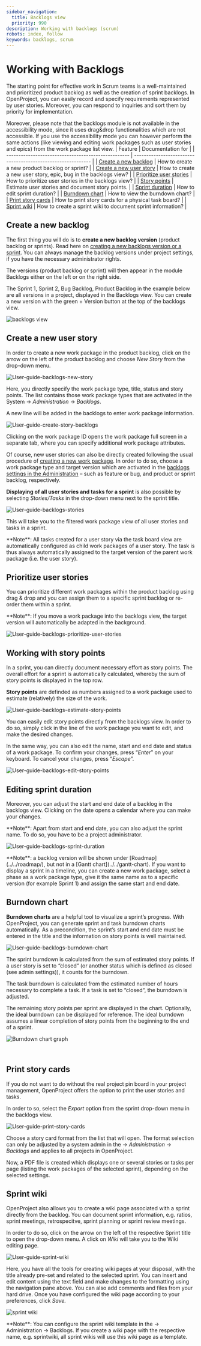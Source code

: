 ```yaml
---
sidebar_navigation:
  title: Backlogs view
  priority: 990
description: Working with backlogs (scrum)
robots: index, follow
keywords: backlogs, scrum
---
```


# Working with Backlogs

The starting point for effective work in Scrum teams is a well-maintained and prioritized product backlog as well as the creation of sprint backlogs. In OpenProject, you can easily record and specify requirements represented by user stories. Moreover, you can respond to  inquiries and sort them by priority for implementation.

Moreover, please note that the backlogs module is not available in the accessibility mode, since it uses drag&drop functionalities which are not accessible. If you use the accessibility mode you can however perform the same actions (like viewing and editing work packages such as user stories and epics) from the work package list view.
| Feature                                             | Documentation for                                            |
| --------------------------------------------------- | ------------------------------------------------------------ |
| [Create a new backlog](#create-a-new-backlog)       | How to create a new product backlog or sprint?               |
| [Create a new user story](#create-a-new-user-story) | How to create a new user story, epic, bug in the backlogs view? |
| [Prioritize user stories](#prioritize-user-stories) | How to prioritize user stories in the backlogs view?         |
| [Story points](#working-with-story-points)          | Estimate user stories and document story points.             |
| [Sprint duration](#editing-sprint-duration)         | How to edit sprint duration?                                 |
| [Burndown chart](#burndown-chart)                   | How to view the burndown chart?                              |
| [Print story cards](#print-story-cards)             | How to print story cards for a physical task board?          |
| [Sprint wiki](#sprint-wiki)                         | How to create a sprint wiki to document sprint information?  |

## Create a new backlog

The first thing you will do is to **create a new backlog version** (product backlog or sprints). Read here on [creating a new backlogs version or a sprint](../manage-sprints). You can always manage the backlog versions under project settings, if you have the necessary administrator rights.

The versions (product backlog or sprint) will then appear in the module Backlogs either on the left or on the right side.

The Sprint 1, Sprint 2, Bug Backlog, Product Backlog in the example below are all versions in a project, displayed in the Backlogs view. You can create a new version with the green + Version button at the top of the backlogs view.

![backlogs view](image-20200127164402798.png)

## Create a new user story

In order to create a new work package in the product backlog, click on the arrow on the left of the product backlog and choose *New Story* from the drop-down menu.

![User-guide-backlogs-new-story](User-guide-backlogs-new-story.png)

Here, you directly specify the work package type, title, status and story points. The list contains those work package types that are activated in the System -> *Administration* -> *Backlogs*.

A new line will be added in the backlogs to enter work package information.

![User-guide-create-story-backlogs](User-guide-create-story-backlogs.png)

Clicking on the work package ID opens the work package full screen in a  separate tab, where you can specify additional work package attributes.

Of course, new user stories can also be directly created following the usual procedure of [creating a new work package](../../work-packages/create-work-package/). In order to do so, choose a work package type and target version which are activated in the [backlogs settings in the Administration](../../../system-admin-guide/backlogs) – such as feature or bug, and  product or sprint backlog, respectively.

**Displaying of all user stories and tasks for a sprint** is also possible by selecting *Stories/Tasks* in the drop-down menu next to the sprint title.

![User-guide-backlogs-stories](User-guide-backlogs-stories.png)

This will take you to the filtered work package view of all user stories and tasks in a sprint.

<div class="alert alert-info" role="alert">
**Note**: All tasks created for a user story via the task board view  are automatically configured as child work packages of a user story. The task is thus always automatically assigned to the target version of the parent work package  (i.e. the user story).
</div>

## Prioritize user stories

You can prioritize different work packages within the product backlog using drag & drop and you can assign them to a specific sprint backlog or re-order them within a sprint.

<div class="alert alert-info" role="alert">
**Note**: If you move a work package into the backlogs view, the target version will automatically be adapted in the background.
</div>

![User-guide-backlogs-prioritize-user-stories](User-guide-backlogs-prioritize-user-stories.png)

## Working with story points

In a sprint, you can directly document necessary effort as story points. The overall effort for a sprint is automatically calculated,  whereby the sum of story points is displayed in the top row.

<div class="glossary">

**Story points** are definded as numbers assigned to a work package used to estimate (relatively) the size of the work.

</div>

![User-guide-backlogs-estimate-story-points](User-guide-backlogs-estimate-story-points.png)

You can easily edit story points directly from the backlogs view. In order to do so, simply click in the line of the work package you want to edit, and make the desired changes.

In the same way, you can also edit the name, start and end date and status of a work package. To confirm your  changes, press “*Enter*” on your keyboard. To cancel your changes, press  “*Escape*”.

![User-guide-backlogs-edit-story-points](User-guide-backlogs-edit-story-points.png)

## Editing sprint duration

Moreover, you can adjust the start and end date of a backlog in the backlogs view. Clicking on the date opens a calendar where you can make your changes.

<div class="alert alert-info" role="alert">
**Note**: Apart from start and end date, you can also adjust the sprint name. To do so, you have to be a project administrator.
</div>

![User-guide-backlogs-sprint-duration](User-guide-backlogs-sprint-duration.png)

<div class="alert alert-info" role="alert">
**Note**: a backlog version will be shown under [Roadmap](../../roadmap/), but not in a [Gantt chart](../../gantt-chart). If you want to display a sprint in a timeline, you can create a new work package, select a phase as a work package type, give it the same  name as to a specific version (for example Sprint 1) and assign the same start and end date.
</div>

## Burndown chart

**Burndown charts** are a helpful tool to visualize a sprint’s progress. With OpenProject, you can generate sprint and task burndown charts  automatically. As a precondition, the sprint’s start and end date must be entered in the title and the information on story points is well maintained.

![User-guide-backlogs-burndown-chart](User-guide-backlogs-burndown-chart.png)

The sprint burndown is calculated from the sum of estimated story  points. If a user story is set to “closed“ (or another status which is  defined as closed (see admin settings)), it counts for the burndown.

The task burndown is calculated from the estimated number of hours  necessary to complete a task. If a task is set to “closed“, the burndown is adjusted.

The remaining story points per sprint are displayed in the chart.  Optionally, the ideal burndown can be displayed for reference. The ideal burndown assumes a linear completion of story points from the beginning to the end of a sprint.

![Burndown chart graph](https://1t1rycb9er64f1pgy2iuseow-wpengine.netdna-ssl.com/wp-content/uploads/2014/10/17_BurndownChart2.png)

​    

## Print story cards

If you do not want to do without the real project pin board in your project management, OpenProject offers the option to print the user stories and tasks.

In order to so, select the *Export* option from the sprint drop-down menu in the backlogs view.

![User-guide-print-story-cards](User-guide-print-story-cards.png)

Choose a story card format from the list that will open. The format  selection can only be adjusted by a system admin  in the -> *Administration* -> *Backlogs* and applies to all projects in OpenProject.

Now, a PDF file is created which displays one or several stories or tasks per page (listing the work packages of the selected sprint),  depending on the selected settings.

## Sprint wiki

OpenProject also allows you to create a wiki page associated with a sprint directly from the backlog. You can document sprint information, e.g. ratios, sprint meetings, retrospecitve, sprint planning or sprint review meetings.

In order to do so, click on the arrow on the left of the respective Sprint title to open the drop-down menu. A click on *Wiki* will take you to the Wiki editing page.

![User-guide-sprint-wiki](User-guide-sprint-wiki.png)

Here, you have all the tools for creating wiki pages at your disposal, with the title already pre-set and related to the selected sprint. You can insert and edit content using the text field and make  changes to the formatting using the navigation pane above. You can also  add comments and files from your hard drive. Once you have configured  the wiki page according to your preferences, click *Save.*

![sprint wiki](image-20200129140655485.png)

<div class="alert alert-info" role="alert">
**Note**: You can configure the sprint wiki template in the -> Administration -> Backlogs. If you create a wiki page with the respective name, e.g. sprintwiki, all sprint wikis will use this wiki page as a template.
</div>